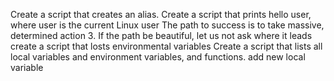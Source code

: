 Create a script that creates an alias.
Create a script that prints hello user, where user is the current Linux user
The path to success is to take massive, determined action
3. If the path be beautiful, let us not ask where it leads
create a script that losts environmental variables
Create a script that lists all local variables and environment variables, and functions.
add new local variable
